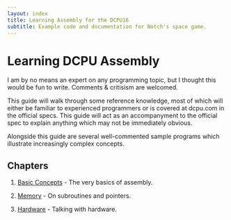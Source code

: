 ```yaml
---
layout: index
title: Learning Assembly for the DCPU16
subtitle: Example code and documentation for Notch's space game.
---
```


# Learning DCPU Assembly

I am by no means an expert on any programming topic, but I thought this would be fun to write. Comments &amp; critisism are welcomed. 

This guide will walk through some reference knowledge, most of which will either be familiar to experienced programmers or is covered at dcpu.com in the official specs. This guide will act as an accompanyment to the official spec to explain anything which may not be immediately obvious.

Alongside this guide are several well-commented sample programs which illustrate increasingly complex concepts.

## Chapters
1. [Basic Concepts](chapter/1) - The very basics of assembly.

2. [Memory](chapter/2) - On subroutines and pointers.

3. [Hardware](chapter/3) - Talking with hardware.